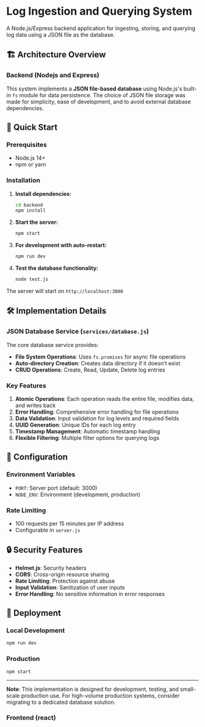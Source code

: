 # Log Ingestion and Querying System

A Node.js/Express backend application for ingesting, storing, and querying log data using a JSON file as the database.

## 🏗️ Architecture Overview

### Backend (Nodejs and Express)
This system implements a **JSON file-based database** using Node.js's built-in `fs` module for data persistence. The choice of JSON file storage was made for simplicity, ease of development, and to avoid external database dependencies.


## 🚀 Quick Start

### Prerequisites

- Node.js 14+ 
- npm or yarn

### Installation

1. **Install dependencies:**
   ```bash
   cd backend
   npm install
   ```

2. **Start the server:**
   ```bash
   npm start
   ```

3. **For development with auto-restart:**
   ```bash
   npm run dev
   ```

4. **Test the database functionality:**
   ```bash
   node test.js
   ```

The server will start on `http://localhost:3000`


## 🛠️ Implementation Details

### JSON Database Service (`services/database.js`)

The core database service provides:

- **File System Operations**: Uses `fs.promises` for async file operations
- **Auto-directory Creation**: Creates data directory if it doesn't exist
- **CRUD Operations**: Create, Read, Update, Delete log entries

### Key Features

1. **Atomic Operations**: Each operation reads the entire file, modifies data, and writes back
2. **Error Handling**: Comprehensive error handling for file operations
3. **Data Validation**: Input validation for log levels and required fields
4. **UUID Generation**: Unique IDs for each log entry
5. **Timestamp Management**: Automatic timestamp handling
6. **Flexible Filtering**: Multiple filter options for querying logs

## 🔧 Configuration

### Environment Variables

- `PORT`: Server port (default: 3000)
- `NODE_ENV`: Environment (development, production)

### Rate Limiting

- 100 requests per 15 minutes per IP address
- Configurable in `server.js`


## 🔒 Security Features

- **Helmet.js**: Security headers
- **CORS**: Cross-origin resource sharing
- **Rate Limiting**: Protection against abuse
- **Input Validation**: Sanitization of user inputs
- **Error Handling**: No sensitive information in error responses

## 🚀 Deployment

### Local Development
```bash
npm run dev
```

### Production
```bash
npm start
```

---

**Note**: This implementation is designed for development, testing, and small-scale production use. For high-volume production systems, consider migrating to a dedicated database solution.



### Frontend (react)
